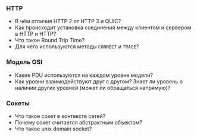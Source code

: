 
### HTTP

- В чём отличия HTTP 2 от HTTP 3 и QUIC?
- Как происходит установка соединения между клиентом и сервером в HTTP и HTTP?
- Что такое Round Trip Time?
- Для чего используются методы `CONNECT` и `TRACE`?

### Модель OSI

* Какие PDU используются на каждом уровне модели?
* Как уровни взаимодействуют друг с другом? Знает ли уровень о наличии других уровней (может ли обращаться напрямую)?

### Сокеты

* Что такое сокет в контексте сетей?
* Почему сокет считается абстрактным объектом?
* Что такое unix domain socket?
